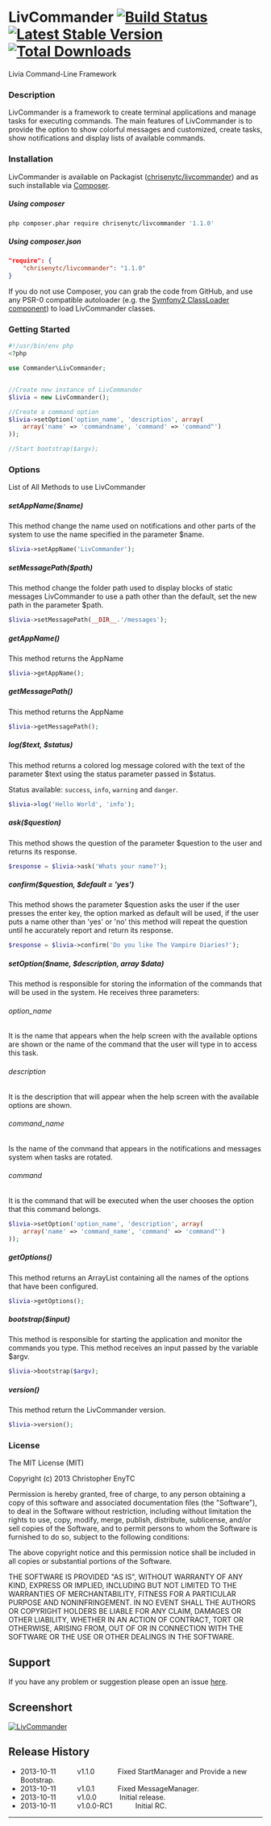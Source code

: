 # LivCommander [![Build Status](https://travis-ci.org/chrisenytc/livcommander.png?branch=master)](https://travis-ci.org/chrisenytc/livcommander) [![Latest Stable Version](https://poser.pugx.org/chrisenytc/livcommander/v/stable.png)](https://packagist.org/packages/chrisenytc/livcommander) [![Total Downloads](https://poser.pugx.org/chrisenytc/livcommander/downloads.png)](https://packagist.org/packages/chrisenytc/livcommander)

Livia Command-Line Framework

### Description

LivCommander is a framework to create terminal applications and manage tasks for executing commands. The main features of LivCommander is to provide the option to show colorful messages and customized, create  tasks, show notifications and display lists of available commands.

### Installation

LivCommander is available on Packagist ([chrisenytc/livcommander](http://packagist.org/packages/chrisenytc/livcommander))
and as such installable via [Composer](http://getcomposer.org/).

##### Using composer

```bash
php composer.phar require chrisenytc/livcommander '1.1.0'
```

##### Using composer.json

```json
"require": {
	"chrisenytc/livcommander": "1.1.0"
}
```

If you do not use Composer, you can grab the code from GitHub, and use any
PSR-0 compatible autoloader (e.g. the [Symfony2 ClassLoader component](https://github.com/symfony/ClassLoader))
to load LivCommander classes.

### Getting Started

```php
#!/usr/bin/env php
<?php

use Commander\LivCommander;


//Create new instance of LivCommander
$livia = new LivCommander();

//Create a command option
$livia->setOption('option_name', 'description', array(
	array('name' => 'commandname', 'command' => 'command"')
));

//Start bootstrap($argv);

```

### Options

List of All Methods to use LivCommander

##### setAppName($name)
This method change the name used on notifications and other parts of the system
to use the name specified in the parameter $name.

```php
$livia->setAppName('LivCommander');
```

##### setMessagePath($path)
This method change the folder path used to display blocks of static messages LivCommander
to use a path other than the default, set the new path in the parameter $path.

```php
$livia->setMessagePath(__DIR__.'/messages');
```

##### getAppName()
This method returns the AppName

```php
$livia->getAppName();
```

##### getMessagePath()
This method returns the AppName

```php
$livia->getMessagePath();
```

##### log($text, $status)
This method returns a colored log message colored with the text of the parameter
$text using the status parameter passed in $status. 

Status available: `success`, `info`, `warning` and `danger`.

```php
$livia->log('Hello World', 'info');
```

##### ask($question)
This method shows the question of the parameter $question to the user and returns its response.

```php
$response = $livia->ask('Whats your name?');
```

##### confirm($question, $default = 'yes')
This method shows the parameter $question asks the user if the user presses the enter key,
the option marked as default will be used, if the user puts a name other than 'yes' or 'no' 
this method will repeat the question until he accurately report and return its response.

```php
$response = $livia->confirm('Do you like The Vampire Diaries?');
```

##### setOption($name, $description, array $data)
This method is responsible for storing the information of the commands that will be used in the system.
He receives three parameters:

###### option_name
It is the name that appears when the help screen with the available options are shown or 
the name of the command that the user will type in to access this task.
###### description
It is the description that will appear when the help screen with the available options are shown.
###### command_name
Is the name of the command that appears in the notifications and messages system when tasks are rotated.
###### command 
It is the command that will be executed when the user chooses the option that this command belongs.

```php
$livia->setOption('option_name', 'description', array(
	array('name' => 'command_name', 'command' => 'command"')
));
```

##### getOptions()
This method returns an ArrayList containing all the names of the options that have been configured.
```php
$livia->getOptions();
```

##### bootstrap($input)
This method is responsible for starting the application and monitor the commands you type. 
This method receives an input passed by the variable $argv.
```php
$livia->bootstrap($argv);
```

##### version()
This method return the LivCommander version.
```php
$livia->version();
```

### License

The MIT License (MIT)

Copyright (c) 2013 Christopher EnyTC

Permission is hereby granted, free of charge, to any person obtaining a copy of
this software and associated documentation files (the "Software"), to deal in
the Software without restriction, including without limitation the rights to
use, copy, modify, merge, publish, distribute, sublicense, and/or sell copies of
the Software, and to permit persons to whom the Software is furnished to do so,
subject to the following conditions:

The above copyright notice and this permission notice shall be included in all
copies or substantial portions of the Software.

THE SOFTWARE IS PROVIDED "AS IS", WITHOUT WARRANTY OF ANY KIND, EXPRESS OR
IMPLIED, INCLUDING BUT NOT LIMITED TO THE WARRANTIES OF MERCHANTABILITY, FITNESS
FOR A PARTICULAR PURPOSE AND NONINFRINGEMENT. IN NO EVENT SHALL THE AUTHORS OR
COPYRIGHT HOLDERS BE LIABLE FOR ANY CLAIM, DAMAGES OR OTHER LIABILITY, WHETHER
IN AN ACTION OF CONTRACT, TORT OR OTHERWISE, ARISING FROM, OUT OF OR IN
CONNECTION WITH THE SOFTWARE OR THE USE OR OTHER DEALINGS IN THE SOFTWARE.

## Support
If you have any problem or suggestion please open an issue [here](https://github.com/chrisenytc/livcommander/issues).

## Screenshort

[![LivCommander](screenshort.png)](http://packagist.org/packages/chrisenytc/livcommander)

## Release History

 * 2013-10-11   v1.1.0       	Fixed StartManager and Provide a new Bootstrap.
 * 2013-10-11   v1.0.1       	Fixed MessageManager.
 * 2013-10-11   v1.0.0       	Initial release. 
 * 2013-10-11   v1.0.0-RC1   	Initial RC.

---
